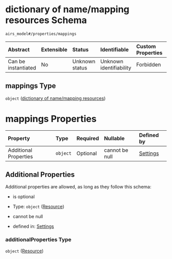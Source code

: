# dictionary of name/mapping resources Schema

```txt
airs_model#/properties/mappings
```



| Abstract            | Extensible | Status         | Identifiable            | Custom Properties | Additional Properties | Access Restrictions | Defined In                                                                |
| :------------------ | :--------- | :------------- | :---------------------- | :---------------- | :-------------------- | :------------------ | :------------------------------------------------------------------------ |
| Can be instantiated | No         | Unknown status | Unknown identifiability | Forbidden         | Allowed               | none                | [model.schema.json\*](../../out/model.schema.json "open original schema") |

## mappings Type

`object` ([dictionary of name/mapping resources](model-properties-dictionary-of-namemapping-resources.md))

# mappings Properties

| Property              | Type     | Required | Nullable       | Defined by                                                                                |
| :-------------------- | :------- | :------- | :------------- | :---------------------------------------------------------------------------------------- |
| Additional Properties | `object` | Optional | cannot be null | [Settings](model-defs-resource.md "airs_model#/properties/mappings/additionalProperties") |

## Additional Properties

Additional properties are allowed, as long as they follow this schema:



*   is optional

*   Type: `object` ([Resource](model-defs-resource.md))

*   cannot be null

*   defined in: [Settings](model-defs-resource.md "airs_model#/properties/mappings/additionalProperties")

### additionalProperties Type

`object` ([Resource](model-defs-resource.md))
